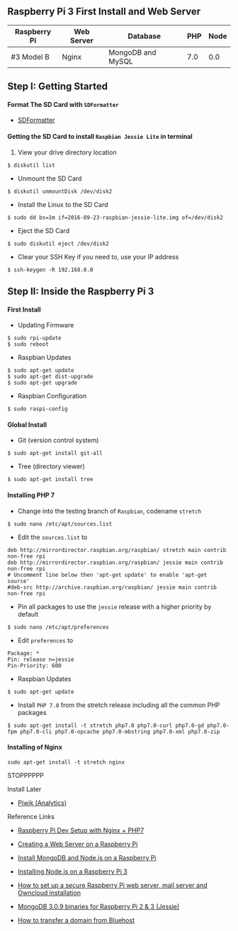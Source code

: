 ## Raspberry Pi 3 First Install and Web Server

Raspberry Pi | Web Server | Database | PHP | Node
---|---|---|---|---
#3 Model B | Nginx | MongoDB and MySQL  | 7.0 | 0.0

## Step I: Getting Started

#### Format The SD Card with `SDFormatter`
- [SDFormatter](https://www.sdcard.org/downloads/formatter_4/index.html)

#### Getting the SD Card to install `Raspbian Jessie Lite` in terminal
1. View your drive directory location
```
$ diskutil list
```

- Unmount the SD Card
```
$ diskutil unmountDisk /dev/disk2
```

- Install the Linux to the SD Card
```
$ sudo dd bs=1m if=2016-09-23-raspbian-jessie-lite.img of=/dev/disk2
```

- Eject the SD Card
```
$ sudo diskutil eject /dev/disk2
```

- Clear your SSH Key if you need to, use your IP address
```
$ ssh-keygen -R 192.168.0.0
```


## Step II: Inside the Raspberry Pi 3

#### First Install

- Updating Firmware
```
$ sudo rpi-update
$ sudo reboot
```

- Raspbian Updates
```
$ sudo apt-get update
$ sudo apt-get dist-upgrade
$ sudo apt-get upgrade
```

- Raspbian Configuration
```
$ sudo raspi-config
```

#### Global Install
- Git (version control system)
```
$ sudo apt-get install git-all
```

- Tree (directory viewer)
```
$ sudo apt-get install tree
```

#### Installing PHP 7
- Change into the testing branch of `Raspbian`, codename `stretch`
```
$ sudo nano /etc/apt/sources.list
```

- Edit the `sources.list` to
```
deb http://mirrordirector.raspbian.org/raspbian/ stretch main contrib non-free rpi
deb http://mirrordirector.raspbian.org/raspbian/ jessie main contrib non-free rpi
# Uncomment line below then 'apt-get update' to enable 'apt-get source'
#deb-src http://archive.raspbian.org/raspbian/ jessie main contrib non-free rpi
```

- Pin all packages to use the `jessie` release with a higher priority by default
```
$ sudo nano /etc/apt/preferences
```

- Edit `preferences` to
```
Package: *
Pin: release n=jessie
Pin-Priority: 600
```

- Raspbian Updates
```
$ sudo apt-get update
```

- Install `PHP 7.0` from the stretch release including all the common PHP packages
```
$ sudo apt-get install -t stretch php7.0 php7.0-curl php7.0-gd php7.0-fpm php7.0-cli php7.0-opcache php7.0-mbstring php7.0-xml php7.0-zip
```

#### Installing of Nginx
```
sudo apt-get install -t stretch nginx
```

STOPPPPPP



Install Later
- [Piwik (Analytics)](https://piwik.org/docs/installation/#the-5-minut-piwik-installation)


Reference Links
- [Raspberry Pi Dev Setup with Nginx + PHP7](https://getgrav.org/blog/raspberrypi-nginx-php7-dev)
- [Creating a Web Server on a Raspberry Pi](http://www.jeffbondono.com/WebSiteRaspPi.html)
- [Install MongoDB and Node.js on a Raspberry Pi](http://www.jeffbondono.com/WebSiteRaspPi.html)
- [Installing Node.js on a Raspberry Pi 3](https://blog.wia.io/installing-node-js-on-a-raspberry-pi-3)
- [How to set up a secure Raspberry Pi web server, mail server and Owncloud installation](https://pestmeester.nl/)
- [MongoDB 3.0.9 binaries for Raspberry Pi 2 & 3 (Jessie)](http://andyfelong.com/2016/01/mongodb-3-0-9-binaries-for-raspberry-pi-2-jessie/)

- [How to transfer a domain from Bluehost](https://www.namecheap.com/support/knowledgebase/article.aspx/1207/83/how-to-transfer-a-domain-from-bluehost)

